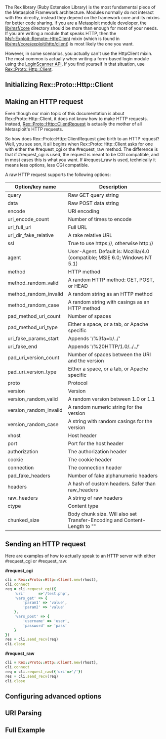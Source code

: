 The Rex library (Ruby Extension Library) is the most fundamental piece of the Metasploit Framework architecture. Modules normally do not interact with Rex directly, instead they depend on the framework core and its mixins for better code sharing. If you are a Metasploit module developer, the [lib/msf/core](https://github.com/rapid7/metasploit-framework/tree/master/lib/msf/core) directory should be more than enough for most of your needs. If you are writing a module that speaks HTTP, then the [Msf::Exploit::Remote::HttpClient](https://github.com/rapid7/metasploit-framework/wiki/How-to-Send-an-HTTP-Request-Using-HTTPClient) mixin (which is found in [lib/msf/core/exploit/http/client](https://github.com/rapid7/metasploit-framework/blob/master/lib/msf/core/exploit/http/client.rb)) is most likely the one you want.

However, in some scenarios, you actually can't use the HttpClient mixin. The most common is actually when writing a form-based login module using the [LoginScanner API](https://github.com/rapid7/metasploit-framework/wiki/Creating-Metasploit-Framework-LoginScanners). If you find yourself in that situation, use [Rex::Proto::Http::Client](https://github.com/rapid7/metasploit-framework/blob/master/lib/rex/proto/http/client.rb).

## Initializing Rex::Proto::Http::Client

## Making an HTTP request

Even though our main topic of this documentation is about Rex::Proto::Http::Client, it does not know how to make HTTP requests. Instead, [Rex::Proto::Http::ClientRequest](https://github.com/rapid7/metasploit-framework/blob/master/lib/rex/proto/http/client_request.rb) is actually the mother of all Metasploit's HTTP requests.

So how does Rex::Proto::Http::ClientRequest give birth to an HTTP request? Well, you see son, it all begins when Rex::Proto::Http::Client asks for one with either the #request_cgi or the #request_raw method. The difference is that if #request_cgi is used, the request is meant to be CGI compatible, and in most cases this is what you want. If #request_raw is used, technically it means less options, less CGI compatible.

A raw HTTP request supports the following options:

| Option/key name | Description |
| --------------- | ----------- |
| query | Raw GET query string |
| data | Raw POST data string |
| encode | URI encoding |
| uri_encode_count | Number of times to encode |
| uri_full_url | Full URL |
| uri_dir_fake_relative | A rake relative URL |
| ssl | True to use https://, otherwise http:// |
| agent | User-Agent. Default is: Mozilla/4.0 (compatible; MSIE 6.0; Windows NT 5.1)|
| method | HTTP method |
| method_random_valid | A random HTTP method: GET, POST, or HEAD |
| method_random_invalid | A random string as an HTTP method |
| method_random_case | A random string with casings as an HTTP method |
| pad_method_uri_count | Number of spaces |
| pad_method_uri_type | Either a space, or a tab, or Apache specific |
| uri_fake_params_start | Appends '/%3fa=b/../' |
| uri_fake_end | Appends '/%20HTTP/1.0/../../' |
| pad_uri_version_count | Number of spaces between the URI and the version |
| pad_uri_version_type | Either a space, or a tab, or Apache specific |
| proto | Protocol |
| version | Version |
| version_random_valid | A random version between 1.0 or 1.1 |
| version_random_invalid | A random numeric string for the version |
| version_random_case | A string with random casings for the version |
| vhost | Host header |
| port | Port for the host header |
| authorization | The authorization header |
| cookie | The cookie header |
| connection | The connection header |
| pad_fake_headers | Number of fake alphanumeric headers |
| headers | A hash of custom headers. Safer than raw_headers |
| raw_headers | A string of raw headers |
| ctype | Content type |
| chunked_size | Body chunk size. Will also set Transfer-Encoding and Content-Length to "" |


## Sending an HTTP request

Here are examples of how to actually speak to an HTTP server with either #request_cgi or #request_raw:

**#request_cgi**

```ruby
cli = Rex::Proto::Http::Client.new(rhost),
cli.connect
req = cli.request_cgi({
	'uri'      =>'/test.php',
	'vars_get' => {
		'param1' => 'value',
		'param2' => 'value'
	},
	'vars_post' => {
		'username' => 'user',
		'password' => 'pass'
	}
})
res = cli.send_recv(req)
cli.close
```

**#request_raw**

```ruby
cli = Rex::Proto::Http::Client.new(rhost),
cli.connect
req = cli.request_raw({'uri'=>'/'})
res = cli.send_recv(req)
cli.close
```

## Configuring advanced options

## URI Parsing

## Full Example